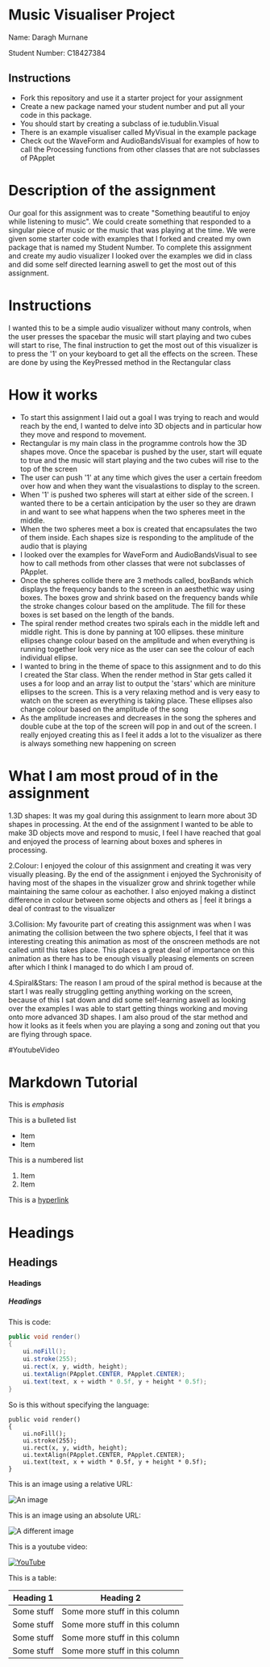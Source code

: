 # Music Visualiser Project

Name: Daragh Murnane

Student Number: C18427384

## Instructions
- Fork this repository and use it a starter project for your assignment
- Create a new package named your student number and put all your code in this package.
- You should start by creating a subclass of ie.tudublin.Visual
- There is an example visualiser called MyVisual in the example package
- Check out the WaveForm and AudioBandsVisual for examples of how to call the Processing functions from other classes that are not subclasses of PApplet

# Description of the assignment
Our goal for this assignment was to create "Something beautiful to enjoy while listening to music".
We could create something that responded to a singular piece of music or the music that was playing at the
time. We were given some starter code with examples that I forked and created my own package that is named my 
Student Number. To complete this assignment and create my audio visualizer I looked over the examples we did 
in class and did some self directed learning aswell to get the most out of this assignment.

# Instructions
I wanted this to be a simple audio visualizer without many controls, when the user presses the spacebar the music will
start playing and two cubes will start to rise, The final instruction to get the most out of this visualizer is to press
the '1' on your keyboard to get all the effects on the screen. These are done by using the KeyPressed method in the Rectangular
class

# How it works
- To start this assignment I laid out a goal I was trying to reach and would reach by the end, 
I wanted to delve into 3D objects and in particular how they move and respond to movement.
- Rectangular is my main class in the programme controls how the 3D shapes move. Once the spacebar is pushed by the user, start
will equate to true and the music will start playing and the two cubes will rise to the top of the screen
- The user can push '1' at any time which gives the user a certain freedom over how and when they want the visualastions to display
to the screen. 
- When '1' is pushed two spheres will start at either side of the screen. I wanted there to be a certain anticipation by the user so they are drawn
in and want to see what happens when the two spheres meet in the middle.
- When the two spheres meet a box is created that encapsulates the two of them inside. Each shapes size is responding to the amplitude of the 
audio that is playing 
- I looked over the examples for WaveForm and AudioBandsVisual to see how to call methods from other classes that were not subclasses of PApplet.
- Once the spheres collide there are 3 methods called, boxBands which displays the frequency bands to the screen in an aesthethic way using boxes.
The boxes grow and shrink based on the frequency bands while the stroke changes colour based on the amplitude. The fill for these boxes is set based on the length of the 
bands.
- The spiral render method creates two spirals each in the middle left and middle right. This is done by panning at 100 ellipses. these miniture ellipses change colour
based on the amplitude and when everything is running together look very nice as the user can see the colour of each individual ellipse.
- I wanted to bring in the theme of space to this assignment and to do this I created the Star class. When the render method in Star gets called it uses a for loop and an array list to output
the 'stars' which are miniture ellipses to the screen. This is a very relaxing method and is very easy to watch on the screen as everything is taking place. These ellipses also change colour based 
on the amplitude of the song
- As the amplitude increases and decreases in the song the spheres and double cube at the top of the screen will pop in and out of the screen. I really enjoyed creating this as I feel it adds a lot to the visualizer 
as there is always something new happening on screen
   

# What I am most proud of in the assignment

1.3D shapes: It was my goal during this assignment to learn more about 3D shapes in
processing. At the end of the assignment I wanted to be able to make 3D objects move and respond to music, 
I feel I have reached that goal and enjoyed the process of learning about boxes and spheres in processing.

2.Colour: I enjoyed the colour of this assignment and creating it was very visually pleasing. By the end of the assignment i enjoyed the Sychronisity of having
most of the shapes in the visualizer grow and shrink together while maintaining the same colour as eachother.
I also enjoyed making a distinct difference in colour between some objects and others as | feel it brings a deal of contrast to the visualizer

3.Collision: My favourite part of creating this assignment was when I was animating the collision between the two sphere objects, I feel that it was interesting creating
this animation as most of the onscreen methods are not called until this takes place. This places a great deal of importance on this animation as there has to be enough 
visually pleasing elements on screen after which I think I managed to do which I am proud of.

4.Spiral&Stars: The reason I am proud of the spiral method is because at the start I was really struggling getting anything working on the screen, because of this I sat down and
did some self-learning aswell as looking over the examples I was able to start getting things working and moving onto more advanced 3D shapes. I am also proud of the star method and how it looks
as it feels when you are playing a song and zoning out that you are flying through space.  

#YoutubeVideo


# Markdown Tutorial

This is *emphasis*

This is a bulleted list

- Item
- Item

This is a numbered list

1. Item
1. Item

This is a [hyperlink](http://bryanduggan.org)

# Headings
## Headings
#### Headings
##### Headings

This is code:

```Java
public void render()
{
	ui.noFill();
	ui.stroke(255);
	ui.rect(x, y, width, height);
	ui.textAlign(PApplet.CENTER, PApplet.CENTER);
	ui.text(text, x + width * 0.5f, y + height * 0.5f);
}
```

So is this without specifying the language:

```
public void render()
{
	ui.noFill();
	ui.stroke(255);
	ui.rect(x, y, width, height);
	ui.textAlign(PApplet.CENTER, PApplet.CENTER);
	ui.text(text, x + width * 0.5f, y + height * 0.5f);
}
```

This is an image using a relative URL:

![An image](images/p8.png)

This is an image using an absolute URL:

![A different image](https://bryanduggandotorg.files.wordpress.com/2019/02/infinite-forms-00045.png?w=595&h=&zoom=2)

This is a youtube video:

[![YouTube](http://img.youtube.com/vi/J2kHSSFA4NU/0.jpg)](https://www.youtube.com/watch?v=J2kHSSFA4NU)

This is a table:

| Heading 1 | Heading 2 |
|-----------|-----------|
|Some stuff | Some more stuff in this column |
|Some stuff | Some more stuff in this column |
|Some stuff | Some more stuff in this column |
|Some stuff | Some more stuff in this column |

